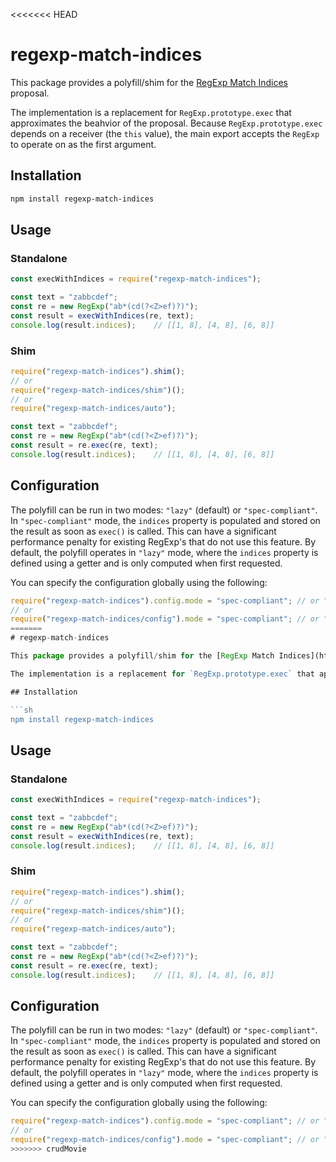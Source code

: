 <<<<<<< HEAD
# regexp-match-indices

This package provides a polyfill/shim for the [RegExp Match Indices](https://github.com/tc39/proposal-regexp-match-indices) proposal.

The implementation is a replacement for `RegExp.prototype.exec` that approximates the beahvior of the proposal. Because `RegExp.prototype.exec` depends on a receiver (the `this` value), the main export accepts the `RegExp` to operate on as the first argument.

## Installation

```sh
npm install regexp-match-indices
```

## Usage

### Standalone

```js
const execWithIndices = require("regexp-match-indices");

const text = "zabbcdef";
const re = new RegExp("ab*(cd(?<Z>ef)?)");
const result = execWithIndices(re, text);
console.log(result.indices);    // [[1, 8], [4, 8], [6, 8]]
```

### Shim

```js
require("regexp-match-indices").shim();
// or
require("regexp-match-indices/shim")();
// or
require("regexp-match-indices/auto");

const text = "zabbcdef";
const re = new RegExp("ab*(cd(?<Z>ef)?)");
const result = re.exec(re, text);
console.log(result.indices);    // [[1, 8], [4, 8], [6, 8]]
```

## Configuration

The polyfill can be run in two modes: `"lazy"` (default) or `"spec-compliant"`. In `"spec-compliant"` mode, the `indices` property is populated and stored on the result as soon as `exec()` is called. This can have a significant performance penalty for existing RegExp's that do not use this feature. By default, the polyfill operates in `"lazy"` mode, where the `indices` property is defined using a getter and is only computed when first requested.

You can specify the configuration globally using the following:

```js
require("regexp-match-indices").config.mode = "spec-compliant"; // or "lazy"
// or
require("regexp-match-indices/config").mode = "spec-compliant"; // or "lazy"
=======
# regexp-match-indices

This package provides a polyfill/shim for the [RegExp Match Indices](https://github.com/tc39/proposal-regexp-match-indices) proposal.

The implementation is a replacement for `RegExp.prototype.exec` that approximates the beahvior of the proposal. Because `RegExp.prototype.exec` depends on a receiver (the `this` value), the main export accepts the `RegExp` to operate on as the first argument.

## Installation

```sh
npm install regexp-match-indices
```

## Usage

### Standalone

```js
const execWithIndices = require("regexp-match-indices");

const text = "zabbcdef";
const re = new RegExp("ab*(cd(?<Z>ef)?)");
const result = execWithIndices(re, text);
console.log(result.indices);    // [[1, 8], [4, 8], [6, 8]]
```

### Shim

```js
require("regexp-match-indices").shim();
// or
require("regexp-match-indices/shim")();
// or
require("regexp-match-indices/auto");

const text = "zabbcdef";
const re = new RegExp("ab*(cd(?<Z>ef)?)");
const result = re.exec(re, text);
console.log(result.indices);    // [[1, 8], [4, 8], [6, 8]]
```

## Configuration

The polyfill can be run in two modes: `"lazy"` (default) or `"spec-compliant"`. In `"spec-compliant"` mode, the `indices` property is populated and stored on the result as soon as `exec()` is called. This can have a significant performance penalty for existing RegExp's that do not use this feature. By default, the polyfill operates in `"lazy"` mode, where the `indices` property is defined using a getter and is only computed when first requested.

You can specify the configuration globally using the following:

```js
require("regexp-match-indices").config.mode = "spec-compliant"; // or "lazy"
// or
require("regexp-match-indices/config").mode = "spec-compliant"; // or "lazy"
>>>>>>> crudMovie
```